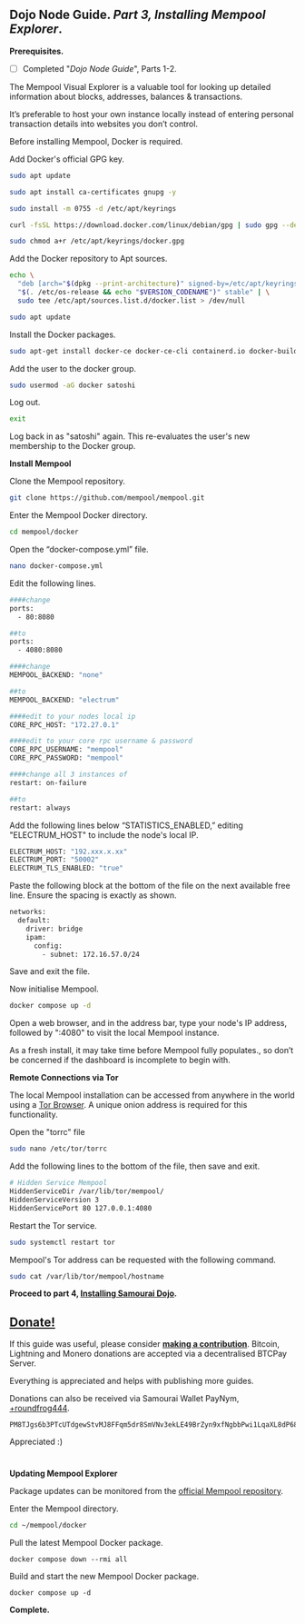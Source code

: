 ## Dojo Node Guide. *Part 3, Installing Mempool Explorer*.

**Prerequisites.**
 - [ ] Completed "*Dojo Node Guide*", Parts 1-2.

The Mempool Visual Explorer is a valuable tool for looking up detailed information about blocks, addresses, balances & transactions.

It’s preferable to host your own instance locally instead of entering personal transaction details into websites you don’t control.

Before installing Mempool, Docker is required.

Add Docker's official GPG key.

```bash
sudo apt update
```
```bash
sudo apt install ca-certificates gnupg -y
```
```bash
sudo install -m 0755 -d /etc/apt/keyrings
```
```bash
curl -fsSL https://download.docker.com/linux/debian/gpg | sudo gpg --dearmor -o /etc/apt/keyrings/docker.gpg
```
```bash
sudo chmod a+r /etc/apt/keyrings/docker.gpg
```
Add the Docker repository to Apt sources.

```bash
echo \
  "deb [arch="$(dpkg --print-architecture)" signed-by=/etc/apt/keyrings/docker.gpg] https://download.docker.com/linux/debian \
  "$(. /etc/os-release && echo "$VERSION_CODENAME")" stable" | \
  sudo tee /etc/apt/sources.list.d/docker.list > /dev/null
```
```bash
sudo apt update
```
Install the Docker packages.

```bash
sudo apt-get install docker-ce docker-ce-cli containerd.io docker-buildx-plugin docker-compose-plugin -y
```
Add the user to the docker group.

```bash
sudo usermod -aG docker satoshi
```
Log out.

```bash
exit
```
Log back in as "satoshi" again. This re-evaluates the user's new membership to the Docker group.

**Install Mempool**

Clone the Mempool repository.

```bash
git clone https://github.com/mempool/mempool.git
```
Enter the Mempool Docker directory.

```bash
cd mempool/docker
```
Open the “docker-compose.yml” file.

```bash
nano docker-compose.yml
```
Edit the following lines.

```bash
####change
ports:
  - 80:8080

##to
ports:
  - 4080:8080

####change
MEMPOOL_BACKEND: "none"

##to
MEMPOOL_BACKEND: "electrum"

####edit to your nodes local ip
CORE_RPC_HOST: "172.27.0.1"

####edit to your core rpc username & password
CORE_RPC_USERNAME: "mempool"
CORE_RPC_PASSWORD: "mempool"

####change all 3 instances of
restart: on-failure

##to
restart: always
```
Add the following lines below “STATISTICS_ENABLED,” editing "ELECTRUM_HOST" to include the node's local IP.

```bash
ELECTRUM_HOST: "192.xxx.x.xx"
ELECTRUM_PORT: "50002"
ELECTRUM_TLS_ENABLED: "true"
```
Paste the following block at the bottom of the file on the next available free line. Ensure the spacing is exactly as shown.

```bash
networks:
  default:
    driver: bridge
    ipam:
      config:
        - subnet: 172.16.57.0/24
```
Save and exit the file.

Now initialise Mempool.

```bash
docker compose up -d
```
Open a web browser, and in the address bar, type your node's IP address, followed by ":4080" to visit the local Mempool instance.

As a fresh install, it may take time before Mempool fully populates., so don’t be concerned if the dashboard is incomplete to begin with.

**Remote Connections via Tor**

The local Mempool installation can be accessed from anywhere in the world using a [Tor Browser](https://www.torproject.org/download/). A unique onion address is required for this functionality.

Open the "torrc" file

```bash
sudo nano /etc/tor/torrc
```
Add the following lines to the bottom of the file, then save and exit.

```bash
# Hidden Service Mempool
HiddenServiceDir /var/lib/tor/mempool/
HiddenServiceVersion 3
HiddenServicePort 80 127.0.0.1:4080
```
Restart the Tor service.

```bash
sudo systemctl restart tor
```
Mempool's Tor address can be requested with the following command.

```bash
sudo cat /var/lib/tor/mempool/hostname
```

**Proceed to part 4, [Installing Samourai Dojo](https://github.com/kycfree1/x86-Bitcoin-Node-Guide/blob/main/4.%20Installing%20Samourai%20Dojo.md).**

## [Donate!](https://xxx.kyc3.life/apps/3ATuN1LZXxUoif58iZXuTCfAhmGF/pos)
 If this guide was useful, please consider [**making a contribution**](https://xxx.kyc3.life/apps/3ATuN1LZXxUoif58iZXuTCfAhmGF/pos). Bitcoin, Lightning and Monero donations are accepted via a decentralised BTCPay Server. 

Everything is appreciated and helps with publishing more guides.

Donations can also be received via Samourai Wallet PayNym, [+roundfrog444](https://paynym.is/+roundfrog444).

    PM8TJgs6b3PTcUTdgewStvMJ8FFqm5dr8SmVNv3ekLE49BrZyn9xfNgbbPwi1LqaXL8dP68AQgfdE3YrAZjQqJoE4tnWcTTtJpUXG1hTMfYTQ81pinLg

Appreciated :)
#

**Updating Mempool Explorer**

Package updates can be monitored from the [official Mempool repository](https://github.com/mempool/mempool/releases).

Enter the Mempool directory.

```bash
cd ~/mempool/docker
```
Pull the latest Mempool Docker package.

```docker
docker compose down --rmi all
```
Build and start the new Mempool Docker package.

```docker
docker compose up -d
```
**Complete.**
